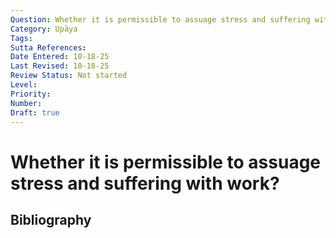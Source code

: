 ```yaml
---
Question: Whether it is permissible to assuage stress and suffering with work?
Category: Upāya
Tags: 
Sutta References: 
Date Entered: 10-18-25
Last Revised: 10-18-25
Review Status: Not started
Level: 
Priority: 
Number: 
Draft: true
---
```


# Whether it is permissible to assuage stress and suffering with work?

## Bibliography

<!-- 

Notes:



-->